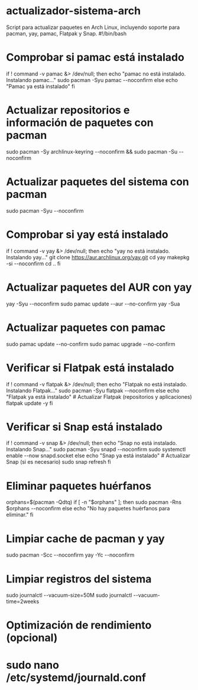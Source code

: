 # actualizador-sistema-arch
Script para actualizar paquetes en Arch Linux, incluyendo soporte para pacman, yay, pamac, Flatpak y Snap.
#!/bin/bash

# Comprobar si pamac está instalado
if ! command -v pamac &> /dev/null; then
    echo "pamac no está instalado. Instalando pamac..."
    sudo pacman -Syu pamac --noconfirm
else
    echo "Pamac ya está instalado"
fi

# Actualizar repositorios e información de paquetes con pacman
sudo pacman -Sy archlinux-keyring --noconfirm && sudo pacman -Su --noconfirm

# Actualizar paquetes del sistema con pacman
sudo pacman -Syu --noconfirm

# Comprobar si yay está instalado
if ! command -v yay &> /dev/null; then
    echo "yay no está instalado. Instalando yay..."
    git clone https://aur.archlinux.org/yay.git
    cd yay
    makepkg -si --noconfirm
    cd ..
fi

# Actualizar paquetes del AUR con yay
yay -Syu --noconfirm
sudo pamac update --aur --no-confirm
yay -Sua

# Actualizar paquetes con pamac
sudo pamac update --no-confirm
sudo pamac upgrade --no-confirm

# Verificar si Flatpak está instalado
if ! command -v flatpak &> /dev/null; then
    echo "Flatpak no está instalado. Instalando Flatpak..."
    sudo pacman -Syu flatpak --noconfirm
else
    echo "Flatpak ya está instalado"
    # Actualizar Flatpak (repositorios y aplicaciones)
    flatpak update -y
fi

# Verificar si Snap está instalado
if ! command -v snap &> /dev/null; then
    echo "Snap no está instalado. Instalando Snap..."
    sudo pacman -Syu snapd --noconfirm
    sudo systemctl enable --now snapd.socket
else
    echo "Snap ya está instalado"
    # Actualizar Snap (si es necesario)
    sudo snap refresh
fi

# Eliminar paquetes huérfanos
orphans=$(pacman -Qdtq)
if [ -n "$orphans" ]; then
    sudo pacman -Rns $orphans --noconfirm
else
    echo "No hay paquetes huérfanos para eliminar."
fi

# Limpiar cache de pacman y yay
sudo pacman -Scc --noconfirm
yay -Yc --noconfirm

# Limpiar registros del sistema
sudo journalctl --vacuum-size=50M
sudo journalctl --vacuum-time=2weeks

# Optimización de rendimiento (opcional)
# sudo nano /etc/systemd/journald.conf
